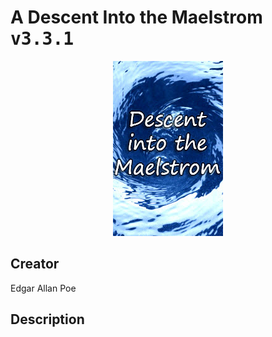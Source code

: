 
# A Descent Into the Maelstrom <kbd>v3.3.1</kbd>

<center>
  <img src="./cover-1024.jpg"/>
</center>

## Creator
Edgar Allan Poe

## Description

